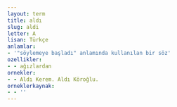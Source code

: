 ```yaml
---
layout: term
title: aldı
slug: aldi
letter: A
lisan: Türkçe
anlamlar:
- '"söylemeye başladı" anlamında kullanılan bir söz'
ozellikler:
- - ağızlardan
ornekler:
- - Aldı Kerem. Aldı Köroğlu.
orneklerkaynak:
- - ''
---
```

